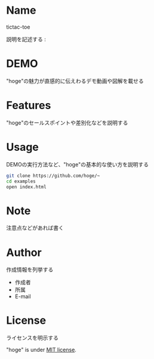 
# Name
 tictac-toe
 
説明を記述する : 

 
# DEMO 
"hoge"の魅力が直感的に伝えわるデモ動画や図解を載せる
 
# Features
"hoge"のセールスポイントや差別化などを説明する

 
# Usage 
DEMOの実行方法など、"hoge"の基本的な使い方を説明する
 
```bash
git clone https://github.com/hoge/~
cd examples
open index.html
```
 
# Note
 
注意点などがあれば書く
 
# Author
 
作成情報を列挙する
 
* 作成者
* 所属
* E-mail
 
# License
ライセンスを明示する
 
"hoge" is under [MIT license](https://en.wikipedia.org/wiki/MIT_License).
 
